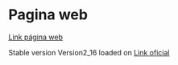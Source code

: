 <h1> Pagina web </h1>
<a href="https://jprigotti.github.io/JornadasSantojanni2022/" >Link página web</a>

<br>
<p>Stable version Version2_16 loaded on <span><a href="https://jornadascientificassantojanni.com" >Link oficial</a></span></p>